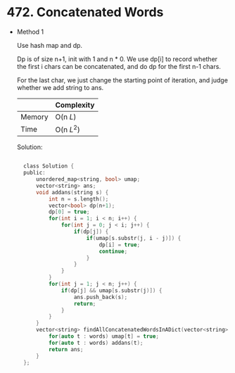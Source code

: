 # 472. Concatenated Words

- Method 1

  Use hash map and dp.

  Dp is of size n+1, init with 1 and n \* 0. We use dp[i] to record whether the first i chars can be concatenated, and do dp for the first n-1 chars.

  For the last char, we just change the starting point of iteration, and judge whether we add string to ans.

  |        | Complexity |
  | ------ | ---------- |
  | Memory | O(n $L$)   |
  | Time   | O(n $L^2$) |

  Solution:

  ```h

    class Solution {
    public:
        unordered_map<string, bool> umap;
        vector<string> ans;
        void addans(string s) {
            int n = s.length();
            vector<bool> dp(n+1);
            dp[0] = true;
            for(int i = 1; i < n; i++) {
                for(int j = 0; j < i; j++) {
                    if(dp[j]) {
                        if(umap[s.substr(j, i - j)]) {
                            dp[i] = true;
                            continue;
                        }
                    }
                }
            }
            for(int j = 1; j < n; j++) {
                if(dp[j] && umap[s.substr(j)]) {
                    ans.push_back(s);
                    return;
                }
            }
        }
        vector<string> findAllConcatenatedWordsInADict(vector<string>& words) {
            for(auto t : words) umap[t] = true;
            for(auto t : words) addans(t);
            return ans;
        }
    };

  ```

<!-- - Method 2

    This is another method.

    | |   Complexity  |
    | ----------- | ----------- |
    |  Memory     | O(n) |
    |      Time       |  O(n) |


    Solution:

    ``` h



    ```

- Additional Knowledge:

    Here are some additional knowledge.



<br> -->
